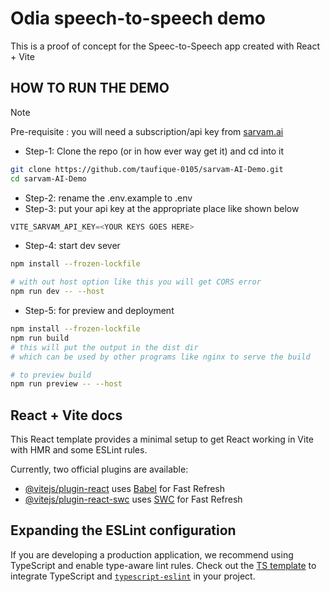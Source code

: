 # Odia speech-to-speech demo
This is a proof of concept for the Speec-to-Speech app created with React + Vite

## HOW TO RUN THE DEMO

> [!NOTE]
> Pre-requisite : you will need a subscription/api key from [sarvam.ai](https://dashboard.sarvam.ai/)


- Step-1: Clone the repo (or in how ever way get it) and cd into it

```sh
git clone https://github.com/taufique-0105/sarvam-AI-Demo.git
cd sarvam-AI-Demo
```

- Step-2: rename the .env.example to .env
- Step-3: put your api key at the appropriate place like shown below

```js
VITE_SARVAM_API_KEY=<YOUR KEYS GOES HERE>
```

- Step-4: start dev sever
```sh
npm install --frozen-lockfile

# with out host option like this you will get CORS error
npm run dev -- --host
```

- Step-5: for preview and deployment

```sh
npm install --frozen-lockfile
npm run build
# this will put the output in the dist dir
# which can be used by other programs like nginx to serve the build

# to preview build
npm run preview -- --host
```

## React + Vite docs

This React template provides a minimal setup to get React working in Vite with HMR and some ESLint rules.

Currently, two official plugins are available:

- [@vitejs/plugin-react](https://github.com/vitejs/vite-plugin-react/blob/main/packages/plugin-react/README.md) uses [Babel](https://babeljs.io/) for Fast Refresh
- [@vitejs/plugin-react-swc](https://github.com/vitejs/vite-plugin-react-swc) uses [SWC](https://swc.rs/) for Fast Refresh

## Expanding the ESLint configuration

If you are developing a production application, we recommend using TypeScript and enable type-aware lint rules. Check out the [TS template](https://github.com/vitejs/vite/tree/main/packages/create-vite/template-react-ts) to integrate TypeScript and [`typescript-eslint`](https://typescript-eslint.io) in your project.

## 